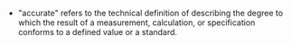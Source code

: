 - "accurate" refers to the technical definition of describing the degree to which the result of a measurement, calculation, or specification conforms to a defined value or a standard.
